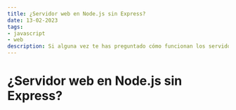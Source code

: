 ```yaml
---
title: ¿Servidor web en Node.js sin Express?
date: 13-02-2023
tags:
- javascript
- web
description: Si alguna vez te has preguntado cómo funcionan los servidores web en Node.js, estás en el lugar correcto. En este artículo, te mostraremos cómo crear uno desde cero sin usar Express.
---
```


# ¿Servidor web en Node.js sin Express?